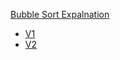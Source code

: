 [Bubble Sort Expalnation](https://www.geeksforgeeks.org/bubble-sort-algorithm/)  
- [V1](https://www.geeksforgeeks.org/bubble-sort-visualizer-using-pygame/)
- [V2](https://toolbaz.com/writer/python-code-generator)
